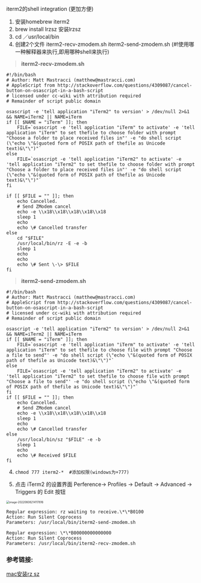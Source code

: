 iterm2的shell integration (更加方便)



1. 安装homebrew  iterm2
1. brew install lrzsz   安装lrzsz
2. cd ／usr/local/bin
3. 创建2个文件   iterm2-recv-zmodem.sh   iterm2-send-zmodem.sh (#!使用哪一种解释器来执行,即用哪种shell来执行)

> **iterm2-recv-zmodem.sh**

```shell
#!/bin/bash
# Author: Matt Mastracci (matthew@mastracci.com)
# AppleScript from http://stackoverflow.com/questions/4309087/cancel-button-on-osascript-in-a-bash-script
# licensed under cc-wiki with attribution required 
# Remainder of script public domain

osascript -e 'tell application "iTerm2" to version' > /dev/null 2>&1 && NAME=iTerm2 || NAME=iTerm
if [[ $NAME = "iTerm" ]]; then
    FILE=`osascript -e 'tell application "iTerm" to activate' -e 'tell application "iTerm" to set thefile to choose folder with prompt "Choose a folder to place received files in"' -e "do shell script (\"echo \"&(quoted form of POSIX path of thefile as Unicode text)&\"\")"`
else
    FILE=`osascript -e 'tell application "iTerm2" to activate' -e 'tell application "iTerm2" to set thefile to choose folder with prompt "Choose a folder to place received files in"' -e "do shell script (\"echo \"&(quoted form of POSIX path of thefile as Unicode text)&\"\")"`
fi

if [[ $FILE = "" ]]; then
    echo Cancelled.
    # Send ZModem cancel
    echo -e \\x18\\x18\\x18\\x18\\x18
    sleep 1
    echo
    echo \# Cancelled transfer
else
    cd "$FILE"
    /usr/local/bin/rz -E -e -b
    sleep 1
    echo
    echo
    echo \# Sent \-\> $FILE
fi
```

> **iterm2-send-zmodem.sh**

```shell
#!/bin/bash
# Author: Matt Mastracci (matthew@mastracci.com)
# AppleScript from http://stackoverflow.com/questions/4309087/cancel-button-on-osascript-in-a-bash-script
# licensed under cc-wiki with attribution required 
# Remainder of script public domain

osascript -e 'tell application "iTerm2" to version' > /dev/null 2>&1 && NAME=iTerm2 || NAME=iTerm
if [[ $NAME = "iTerm" ]]; then
    FILE=`osascript -e 'tell application "iTerm" to activate' -e 'tell application "iTerm" to set thefile to choose file with prompt "Choose a file to send"' -e "do shell script (\"echo \"&(quoted form of POSIX path of thefile as Unicode text)&\"\")"`
else
    FILE=`osascript -e 'tell application "iTerm2" to activate' -e 'tell application "iTerm2" to set thefile to choose file with prompt "Choose a file to send"' -e "do shell script (\"echo \"&(quoted form of POSIX path of thefile as Unicode text)&\"\")"`
fi
if [[ $FILE = "" ]]; then
    echo Cancelled.
    # Send ZModem cancel
    echo -e \\x18\\x18\\x18\\x18\\x18
    sleep 1
    echo
    echo \# Cancelled transfer
else
    /usr/local/bin/sz "$FILE" -e -b
    sleep 1
    echo
    echo \# Received $FILE
fi 
```



4. ```shell
   chmod 777 iterm2-*  #添加权限(windows为+777)
   ```

5. 点击 iTerm2 的设置界面 Perference-> Profiles -> Default -> Advanced -> Triggers 的 Edit 按钮

<img src="https://image.zhuyuanzheng1.top/image-20220608214117616.png" alt="image-20220608214117616" style="zoom:50%;" />



```shell
Regular expression: rz waiting to receive.\*\*B0100
Action: Run Silent Coprocess
Parameters: /usr/local/bin/iterm2-send-zmodem.sh

Regular expression: \*\*B00000000000000
Action: Run Silent Coprocess
Parameters: /usr/local/bin/iterm2-recv-zmodem.sh
```



### 参考链接:

[mac安装rz sz](https://segmentfault.com/a/1190000012166969)
